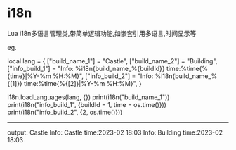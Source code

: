 # i18n
Lua i18n多语言管理类,带简单逻辑功能,如嵌套引用多语言,时间显示等

eg.

local lang = {
    ["build_name_1"] = "Castle",
    ["build_name_2"] = "Building",
    ["info_build_1"] = "Info: %i18n{build_name_%{buildId}} time:%time{%{time}|%Y-%m %H:%M}",
    ["info_build_2"] = "Info: %i18n{build_name_%{[1]}} time:%time{%{[2]}|%Y-%m %H:%M}",
}

i18n.loadLanguages(lang, {})
print(i18n("build_name_1"))
print(i18n("info_build_1", {buildId = 1, time = os.time()}))
print(i18n("info_build_2", {2, os.time()}))

------------------------------
output:
Castle
Info: Castle time:2023-02 18:03
Info: Building time:2023-02 18:03

